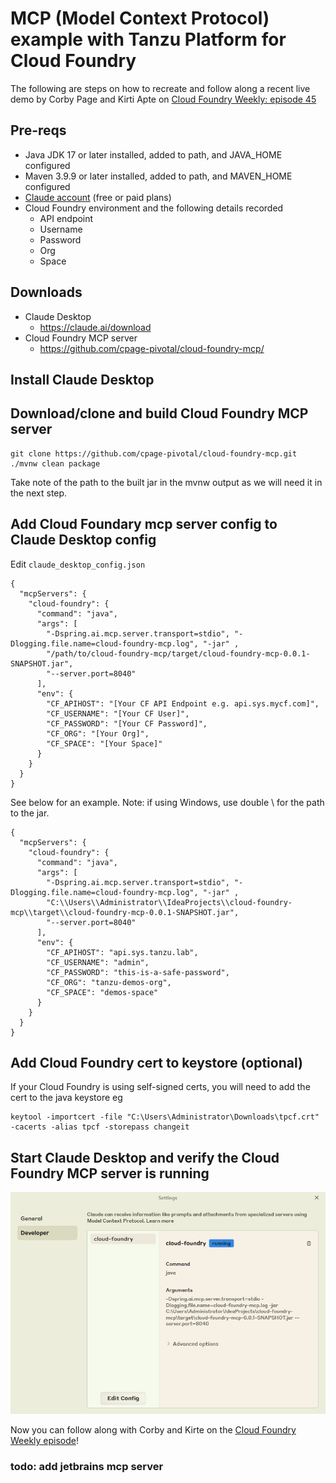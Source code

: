 # MCP (Model Context Protocol) example with Tanzu Platform for Cloud Foundry

The following are steps on how to recreate and follow along a recent live demo by Corby Page and Kirti Apte on [Cloud Foundry Weekly: episode 45](https://www.youtube.com/watch?v=V-eybisoNII)

## Pre-reqs
- Java JDK 17 or later installed, added to path, and JAVA_HOME configured
- Maven 3.9.9 or later installed, added to path, and MAVEN_HOME configured
- [Claude account](https://claude.ai/) (free or paid plans)
- Cloud Foundry environment and the following details recorded
  - API endpoint
  - Username
  - Password
  - Org
  - Space

## Downloads
- Claude Desktop
  - https://claude.ai/download
- Cloud Foundry MCP server
  - https://github.com/cpage-pivotal/cloud-foundry-mcp/ 
 
## Install Claude Desktop

## Download/clone and build Cloud Foundry MCP server
```
git clone https://github.com/cpage-pivotal/cloud-foundry-mcp.git
./mvnw clean package
```
Take note of the path to the built jar in the mvnw output as we will need it in the next step.

## Add Cloud Foundary mcp server config to Claude Desktop config
Edit `claude_desktop_config.json`
```
{
  "mcpServers": {
    "cloud-foundry": {
      "command": "java",
      "args": [
        "-Dspring.ai.mcp.server.transport=stdio", "-Dlogging.file.name=cloud-foundry-mcp.log", "-jar" ,
        "/path/to/cloud-foundry-mcp/target/cloud-foundry-mcp-0.0.1-SNAPSHOT.jar",
        "--server.port=8040"
      ],
      "env": {
        "CF_APIHOST": "[Your CF API Endpoint e.g. api.sys.mycf.com]",
        "CF_USERNAME": "[Your CF User]",
        "CF_PASSWORD": "[Your CF Password]",
        "CF_ORG": "[Your Org]",
        "CF_SPACE": "[Your Space]"
      }
    }
  }
}
```

See below for an example. Note: if using Windows, use double \\ for the path to the jar.
```
{
  "mcpServers": {
    "cloud-foundry": {
      "command": "java",
      "args": [
        "-Dspring.ai.mcp.server.transport=stdio", "-Dlogging.file.name=cloud-foundry-mcp.log", "-jar" ,
        "C:\\Users\\Administrator\\IdeaProjects\\cloud-foundry-mcp\\target\\cloud-foundry-mcp-0.0.1-SNAPSHOT.jar",
        "--server.port=8040"
      ],
      "env": {
        "CF_APIHOST": "api.sys.tanzu.lab",
        "CF_USERNAME": "admin",
        "CF_PASSWORD": "this-is-a-safe-password",
        "CF_ORG": "tanzu-demos-org",
        "CF_SPACE": "demos-space"
      }
    }
  }
}
```

## Add Cloud Foundry cert to keystore (optional)
If your Cloud Foundry is using self-signed certs, you will need to add the cert to the java keystore eg
```
keytool -importcert -file "C:\Users\Administrator\Downloads\tpcf.crt" -cacerts -alias tpcf -storepass changeit
```

## Start Claude Desktop and verify the Cloud Foundry MCP server is running

![CF MCP server](/Tanzu-AI-Solutions/assets/claude_desktop_cf_mcp_server.jpg)

Now you can follow along with Corby and Kirte on the [Cloud Foundry Weekly episode](https://www.youtube.com/watch?v=V-eybisoNII)!

### todo: add jetbrains mcp server
